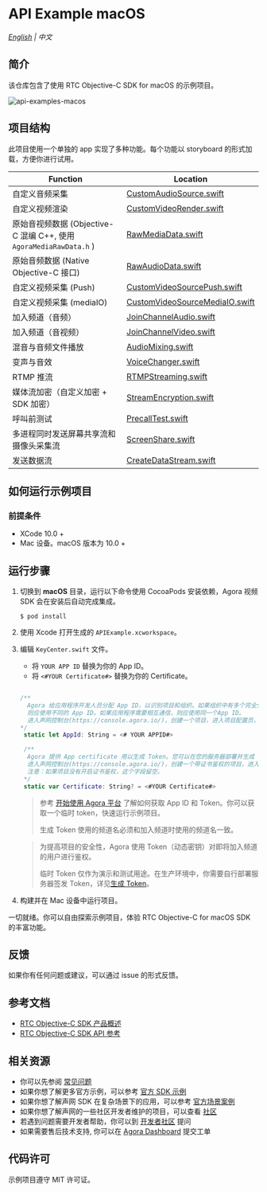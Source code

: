 # API Example macOS

_[English](README.md) | 中文_

## 简介

该仓库包含了使用 RTC Objective-C SDK for macOS 的示例项目。

![api-examples-macos](https://user-images.githubusercontent.com/10089260/120450692-45adf700-c3c3-11eb-886b-6cf751610f07.PNG)


## 项目结构

此项目使用一个单独的 app 实现了多种功能。每个功能以 storyboard 的形式加载，方便你进行试用。

| Function                                                           | Location                                                                                                                 |
| ------------------------------------------------------------------ | ------------------------------------------------------------------------------------------------------------------------ |
| 自定义音频采集                                                     | [CustomAudioSource.swift](./APIExample/Examples/Advanced/CustomAudioSource/CustomAudioSource.swift)                      |
| 自定义视频渲染                                                     | [CustomVideoRender.swift](./APIExample/Examples/Advanced/CustomVideoRender/CustomVideoRender.swift)                      |
| 原始音视频数据 (Objective-C 混编 C++, 使用 `AgoraMediaRawData.h` ) | [RawMediaData.swift](./APIExample/Examples/Advanced/RawMediaData/RawMediaData.swift)                                     |
| 原始音频数据 (Native Objective-C 接口)                             | [RawAudioData.swift](./APIExample/Examples/Advanced/RawAudioData/RawAudioData.swift)                                     |
| 自定义视频采集 (Push)                                              | [CustomVideoSourcePush.swift](./APIExample/Examples/Advanced/CustomVideoSourcePush/CustomVideoSourcePush.swift)          |
| 自定义视频采集 (mediaIO)                                           | [CustomVideoSourceMediaIO.swift](./APIExample/Examples/Advanced/CustomVideoSourceMediaIO/CustomVideoSourceMediaIO.swift) |
| 加入频道（音频）                                                   | [JoinChannelAudio.swift](./APIExample/Examples/Basic/JoinChannelAudio/JoinChannelAudio.swift)                            |
| 加入频道（音视频）                                                 | [JoinChannelVideo.swift](./APIExample/Examples/Basic/JoinChannelVideo/JoinChannelVideo.swift)                            |
| 混音与音频文件播放                                                 | [AudioMixing.swift](API-Examples/iOS/APIExample/Examples/Advanced/AudioMixing/AudioMixing.swift)                         |
| 变声与音效                                                         | [VoiceChanger.swift](./APIExample/Examples/Advanced/VoiceChanger/VoiceChanger.swift)                                     |
| RTMP 推流                                                          | [RTMPStreaming.swift](./APIExample/Examples/Advanced/RTMPStreaming/RTMPStreaming.swift)                                  |
| 媒体流加密（自定义加密 + SDK 加密）                                | [StreamEncryption.swift](./APIExample/Examples/Advanced/StreamEncryption/StreamEncryption.swift)                         |
| 呼叫前测试                                                         | [PrecallTest.swift](./APIExample/Examples/Advanced/PrecallTest/PrecallTest.swift)                                        |
| 多进程同时发送屏幕共享流和摄像头采集流                             | [ScreenShare.swift](./APIExample/Examples/Advanced/ScreenShare/ScreenShare.swift)                                        |
| 发送数据流                                                         | [CreateDataStream.swift](./APIExample/Examples/Advanced/CreateDataStream/CreateDataStream.swift)                         |

## 如何运行示例项目

### 前提条件

- XCode 10.0 +
- Mac 设备。macOS 版本为 10.0 +

## 运行步骤

1. 切换到 **macOS** 目录，运行以下命令使用 CocoaPods 安装依赖，Agora 视频 SDK 会在安装后自动完成集成。

   ```shell
   $ pod install
   ```

2. 使用 Xcode 打开生成的 `APIExample.xcworkspace`。
3. 编辑 `KeyCenter.swift` 文件。

   - 将 `YOUR APP ID` 替换为你的 App ID。
   - 将 `<#YOUR Certificate#>` 替换为你的 Certificate。

   ```swift
   
   /**
     Agora 给应用程序开发人员分配 App ID，以识别项目和组织。如果组织中有多个完全分开的应用程序，例如由不同的团队构建，
     则应使用不同的 App ID。如果应用程序需要相互通信，则应使用同一个App ID。
     进入声网控制台(https://console.agora.io/)，创建一个项目，进入项目配置页，即可看到APP ID。
   */
    static let AppId: String = <# YOUR APPID#>

    /**
     Agora 提供 App certificate 用以生成 Token。您可以在您的服务器部署并生成 Token，或者使用控制台生成临时的 Token。
     进入声网控制台(https://console.agora.io/)，创建一个带证书鉴权的项目，进入项目配置页，即可看到APP证书。
     注意：如果项目没有开启证书鉴权，这个字段留空。
    */
    static var Certificate: String? = <#YOUR Certificate#>
   ```

   > 参考 [开始使用 Agora 平台](https://docs.agora.io/cn/Agora%20Platform/get_appid_token) 了解如何获取 App ID 和 Token。你可以获取一个临时 token，快速运行示例项目。
   >
   > 生成 Token 使用的频道名必须和加入频道时使用的频道名一致。

   > 为提高项目的安全性，Agora 使用 Token（动态密钥）对即将加入频道的用户进行鉴权。
   >
   > 临时 Token 仅作为演示和测试用途。在生产环境中，你需要自行部署服务器签发 Token，详见[生成 Token](https://docs.agora.io/cn/Interactive%20Broadcast/token_server)。

4. 构建并在 Mac 设备中运行项目。

一切就绪。你可以自由探索示例项目，体验 RTC Objective-C for macOS SDK 的丰富功能。

## 反馈

如果你有任何问题或建议，可以通过 issue 的形式反馈。

## 参考文档

- [RTC Objective-C SDK 产品概述](https://docs.agora.io/cn/Interactive%20Broadcast/product_live?platform=iOS)
- [RTC Objective-C SDK API 参考](https://docs.agora.io/cn/Interactive%20Broadcast/API%20Reference/oc/docs/headers/Agora-Objective-C-API-Overview.html)

## 相关资源

- 你可以先参阅 [常见问题](https://docs.agora.io/cn/faq)
- 如果你想了解更多官方示例，可以参考 [官方 SDK 示例](https://github.com/AgoraIO)
- 如果你想了解声网 SDK 在复杂场景下的应用，可以参考 [官方场景案例](https://github.com/AgoraIO-usecase)
- 如果你想了解声网的一些社区开发者维护的项目，可以查看 [社区](https://github.com/AgoraIO-Community)
- 若遇到问题需要开发者帮助，你可以到 [开发者社区](https://rtcdeveloper.com/) 提问
- 如果需要售后技术支持, 你可以在 [Agora Dashboard](https://dashboard.agora.io) 提交工单

## 代码许可

示例项目遵守 MIT 许可证。
